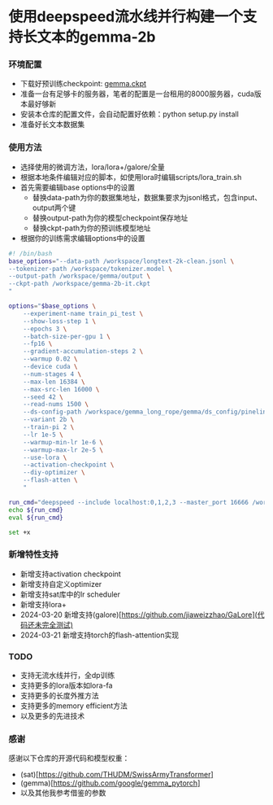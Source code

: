 # 使用deepspeed流水线并行构建一个支持长文本的gemma-2b

### 环境配置
- 下载好预训练checkpoint: [gemma.ckpt](https://www.kaggle.com/models/google/gemma/frameworks/pyTorch)
- 准备一台有足够卡的服务器，笔者的配置是一台租用的8000服务器，cuda版本最好够新
- 安装本仓库的配置文件，会自动配置好依赖：python setup.py install
- 准备好长文本数据集

### 使用方法
- 选择使用的微调方法，lora/lora+/galore/全量
- 根据本地条件编辑对应的脚本，如使用lora时编辑scripts/lora_train.sh
- 首先需要编辑base options中的设置
    - 替换data-path为你的数据集地址，数据集要求为jsonl格式，包含input、output两个键
    - 替换output-path为你的模型checkpoint保存地址
    - 替换ckpt-path为你的预训练模型地址
- 根据你的训练需求编辑options中的设置
```bash
#! /bin/bash
base_options="--data-path /workspace/longtext-2k-clean.jsonl \
--tokenizer-path /workspace/tokenizer.model \
--output-path /workspace/gemma/output \
--ckpt-path /workspace/gemma-2b-it.ckpt
"

options="$base_options \
    --experiment-name train_pi_test \
    --show-loss-step 1 \
    --epochs 3 \
    --batch-size-per-gpu 1 \
    --fp16 \
    --gradient-accumulation-steps 2 \
    --warmup 0.02 \
    --device cuda \
    --num-stages 4 \
    --max-len 16384 \
    --max-src-len 16000 \
    --seed 42 \
    --read-nums 1500 \
    --ds-config-path /workspace/gemma_long_rope/gemma/ds_config/pineline.json \
    --variant 2b \
    --train-pi 2 \
    --lr 1e-5 \
    --warmup-min-lr 1e-6 \
    --warmup-max-lr 2e-5 \
    --use-lora \
    --activation-checkpoint \
    --diy-optimizer \
    --flash-atten \
    "

run_cmd="deepspeed --include localhost:0,1,2,3 --master_port 16666 /workspace/gemma_long_rope/gemma/train.py ${options}"
echo ${run_cmd}
eval ${run_cmd}

set +x
```
### 新增特性支持
- 新增支持activation checkpoint
- 新增支持自定义optimizer
- 新增支持sat库中的lr scheduler
- 新增支持lora+
- 2024-03-20 新增支持(galore)[https://github.com/jiaweizzhao/GaLore](代码还未完全测试)
- 2024-03-21 新增支持torch的flash-attention实现

### TODO
- 支持无流水线并行，全dp训练
- 支持更多的lora版本如lora-fa
- 支持更多的长度外推方法
- 支持更多的memory efficient方法
- 以及更多的先进技术

### 感谢

感谢以下仓库的开源代码和模型权重：
- (sat)[https://github.com/THUDM/SwissArmyTransformer]
- (gemma)[https://github.com/google/gemma_pytorch]
- 以及其他我参考借鉴的参数